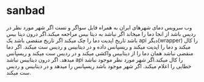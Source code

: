 # sanbad
وب سرویس دمای شهرهای ایران به همراه فایل سواگر و تست
اگر شهر مورد نظر در ردیس باشد از انجا دما را میخاند اگر نباشد به دیتا بیس مراجعه میکند.اگر درون دیتا بیس باشد تاریخ اپدیت دما را چک میکند
اگر تاریخ منقضی باشد یک api دیگر(wrapper) را کال میکند و دما را اپدیت میکند و ریسپانس داده و در دیتابیس و ردیس ست میکند.
اگر دما منقضی نباشد همان دما را از دیتابیس واکشی میکند و در ردیس ست میکند و ریسپانس میدهد.
اگر درون دیتابیس نباشد api را کال میکند.اگر شهر مورد نظر موجود نباشد خطایی را اعلام میکند.
اگر شهر موجود باشد ریسپانس را میدهد و در دیتابیس و ردیس ست میکند.
